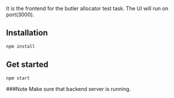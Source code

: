 It is the frontend for the butler allocator test task.
The UI will run on port(3000).

## Installation

```bash
npm install
```

## Get started

```bash
npm start
```

###Note
Make sure that backend server is running.

